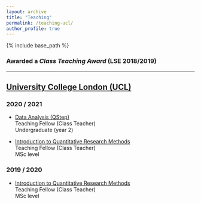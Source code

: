 ```yaml
---
layout: archive
title: "Teaching"
permalink: /teaching-ucl/
author_profile: true
---
```


{% include base_path %}

### Awarded a <i>Class Teaching Award</i> (LSE 2018/2019)
______________


## [University College London (UCL)](https://www.ucl.ac.uk/political-science/)

### 2020 / 2021

- [Data Analysis (QStep)](https://www.ucl.ac.uk/module-catalogue/modules/data-analysis/POLS0010)<br>
  Teaching Fellow (Class Teacher)<br>
  Undergraduate (year 2)

- [Introduction to Quantitative Research Methods](https://uclspp.github.io/PUBL0055.html)<br>
  Teaching Fellow (Class Teacher)<br>
  MSc level

### 2019 / 2020

- [Introduction to Quantitative Research Methods](https://uclspp.github.io/PUBL0055.html)<br>
  Teaching Fellow (Class Teacher)<br>
  MSc level
